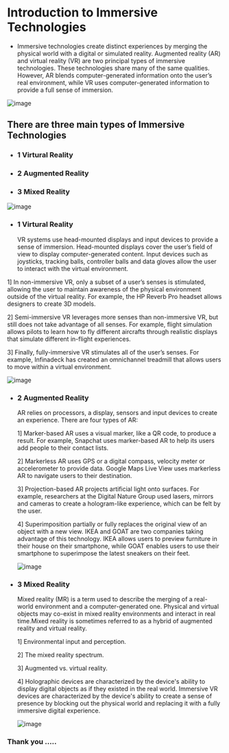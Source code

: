 #   Introduction to Immersive Technologies
- Immersive technologies create distinct experiences by merging the physical world with a digital or simulated reality. Augmented reality (AR) and virtual reality (VR) are two principal types of immersive technologies. These technologies share many of the same qualities. However, AR blends computer-generated information onto the user’s real environment, while VR uses computer-generated information to provide a full sense of immersion.

 ![image](https://user-images.githubusercontent.com/86178940/193538757-37522bcb-29d3-4a23-b0eb-0750c81b2e58.png)

## There are three main types of Immersive Technologies
- ### 1 Virtural Reality
- ### 2 Augmented Reality
- ### 3 Mixed Reality
![image](https://user-images.githubusercontent.com/86178940/193540769-6675106b-9e99-4bf1-9b85-1f85c6337462.png)
- ### 1 Virtural Reality
     VR systems use head-mounted displays and input devices to provide a sense of immersion. Head-mounted displays cover the user’s field of view to display computer-generated content. Input devices such as joysticks, tracking balls, controller balls and data gloves allow the user to interact with the virtual environment.

 1] In non-immersive VR, only a subset of a user’s senses is stimulated, allowing the user to maintain awareness of the physical environment outside of the virtual reality. For example, the HP Reverb Pro headset allows designers to create 3D models. 

 2] Semi-immersive VR leverages more senses than non-immersive VR, but still does not take advantage of all senses. For example, flight simulation allows pilots to learn how to fly different aircrafts through realistic displays that simulate different in-flight experiences.

 3] Finally, fully-immersive VR stimulates all of the user’s senses. For example, Infinadeck has created an omnichannel treadmill that allows users to move within a virtual environment.

 ![image](https://user-images.githubusercontent.com/86178940/193544045-0b22aa41-28a2-4bfb-97e8-466f87a6d081.png)

- ### 2 Augmented Reality
   AR relies on processors, a display, sensors and input devices to create an experience. There are four types of AR:

   1] Marker-based AR uses a visual marker, like a QR code, to produce a result. For example, Snapchat uses marker-based AR to help its users add people to their contact lists.

   2] Markerless AR uses GPS or a digital compass, velocity meter or accelerometer to provide data. Google Maps Live View uses markerless AR to navigate users to their destination.

   3] Projection-based AR projects artificial light onto surfaces. For example, researchers at the Digital Nature Group used lasers, mirrors and cameras to create a hologram-like experience, which can be felt by the user. 

   4] Superimposition partially or fully replaces the original view of an object with a new view. IKEA and GOAT are two companies taking advantage of this technology. IKEA allows users to preview furniture in their house on their smartphone, while GOAT enables users to use their smartphone to superimpose the latest sneakers on their feet.

   ![image](https://user-images.githubusercontent.com/86178940/193545033-77aa7fdb-01ca-48db-93f1-b30cf894e7b4.png)

- ### 3 Mixed Reality
    Mixed reality (MR) is a term used to describe the merging of a real-world environment and a computer-generated one. Physical and virtual objects may co-exist in mixed reality environments and interact in real time.Mixed reality is sometimes referred to as a hybrid of augmented reality and virtual reality. 

    1] Environmental input and perception.

    2] The mixed reality spectrum.

    3] Augmented vs. virtual reality.

    4] Holographic devices are characterized by the device's ability to display digital objects as if they existed in the real world.
Immersive VR devices are characterized by the device's ability to create a sense of presence by blocking out the physical world and replacing it with a fully immersive digital experience.

    ![image](https://user-images.githubusercontent.com/86178940/193547274-ead54af7-3ff0-40fe-998a-a327f33362be.png)

### Thank you .....
